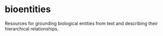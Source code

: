 # bioentities
Resources for grounding biological entities from text and describing their
hierarchical relationships.
